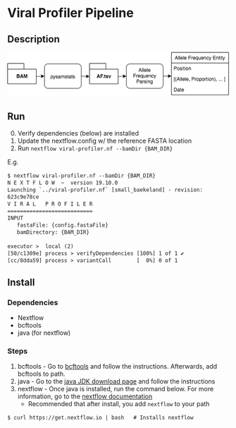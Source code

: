 # Viral Profiler Pipeline

## Description
![Pipeline](./resources/img/af_pipeline.png)

## Run
0. Verify dependencies (below) are installed
1. Update the nextflow.config w/ the reference FASTA location
2. Run `nextflow viral-profiler.nf --bamDir {BAM_DIR}`

E.g.
```
$ nextflow viral-profiler.nf --bamDir {BAM_DIR}
N E X T F L O W  ~  version 19.10.0
Launching `../viral-profiler.nf` [small_baekeland] - revision: 623c9e78ce
V I R A L   P R O F I L E R
===========================
INPUT
   fastaFile: {config.fastaFile}
   bamDirectory: {BAM_DIR}

executor >  local (2)
[50/c1309e] process > verifyDependencies [100%] 1 of 1 ✔
[cc/8dda59] process > variantCall        [  0%] 0 of 1
```
## Install
### Dependencies
* Nextflow
* bcftools
* java (for nextflow)

### Steps
1. bcftools - Go to [bcftools](http://www.htslib.org/download/) and follow the instructions. Afterwards, add bcftools to path.
2. java - Go to the [java JDK download page](https://www.oracle.com/java/technologies/javase-jdk8-downloads.html) and follow the instructions
3. nextflow - Once java is installed, run the command below. For more information, go to the [nextflow documentation](https://www.nextflow.io/)
    * Recommended that after install, you add `nextflow` to your path  
```
$ curl https://get.nextflow.io | bash   # Installs nextflow
```

